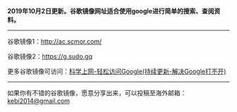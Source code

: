 **2019年10月2日更新。谷歌镜像网址适合使用google进行简单的搜索、查阅资料。** 

***

谷歌镜像1：http://ac.scmor.com/

谷歌镜像2：https://g.sudo.gq

更多谷歌镜像可访问：[科学上网-轻松访问Google(持续更新-解决Google打不开)](http://coderschool.cn/1853.html)


***

如果你有不错的谷歌镜像，愿意分享出来，可以投稿至海外邮箱：kebi2014@gmail.com